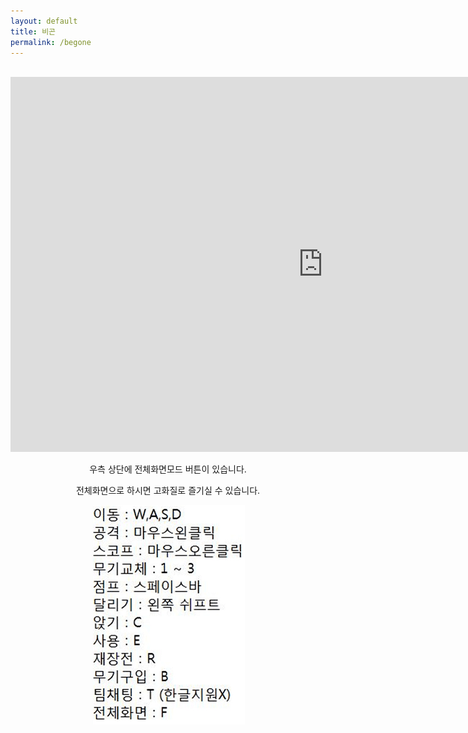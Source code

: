 ```yaml
---
layout: default
title: 비곤
permalink: /begone
---
```

<br>
<center><iframe style="margin: 0px; padding: 0px;" src="http://www.nplay.com/BeGone/NPlay/LastStand/" width="1000" height="600" frameborder="no" marginwidth="0" marginheight="0" scrolling="no"></iframe>

우측 상단에 전체화면모드 버튼이 있습니다.

전체화면으로 하시면 고화질로 즐기실 수 있습니다.

<img class="alignnone size-full wp-image-102" src="/images/1begon.png" alt="" width="246" height="351" /></center>